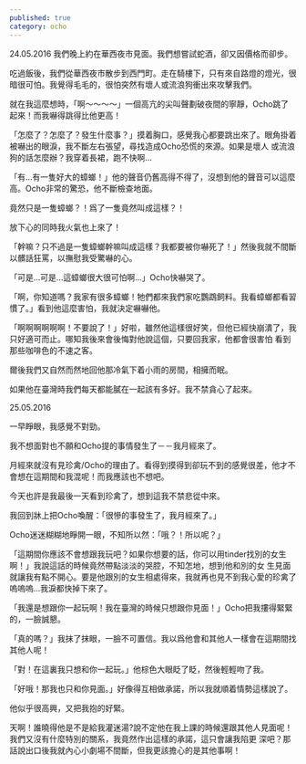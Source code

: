 ```yaml
---
published: true
category: ocho
---
```

24.05.2016
我們晚上約在華西夜市見面。我們想嘗試蛇酒，卻又因價格而卻步。

吃過飯後，我們從華西夜市散步到西門町。走在騎樓下，只有來自路燈的燈光，很暗很可怕。我覺得毛毛的，很怕突然有壞人或流浪狗衝出來攻擊我們。

就在我這麼想時，「啊～～～～」一個高亢的尖叫聲劃破夜間的寧靜，Ocho跳了起來！而我嚇得跳得比他更高！

「怎麼了？怎麼了？發生什麼事？」摸着胸口，感覺我心都要跳出來了。眼角掛着被嚇出的眼淚，我不斷左右張望，尋找造成Ocho恐慌的來源。如果是壞人
或流浪狗的話怎麼辦？我穿着長裙，跑不快啊...

「有...有一隻好大的蟑螂！」他的聲音仍舊高得不得了，沒想到他的聲音可以這麼高。Ocho非常的驚恐，他不斷檢查地面。

竟然只是一隻蟑螂？！爲了一隻竟然叫成這樣？！

放下心的同時我火氣也上來了！

「幹嘛？只不過是一隻蟑螂幹嘛叫成這樣？我都要被你嚇死了！」然後我就不間斷以髒話狂罵，以撫慰我受驚嚇的心。

「可是...可是...這蟑螂很大很可怕啊...」Ocho快嚇哭了。

「啊，你知道嗎？我家有很多蟑螂！牠們都來我們家吃鸚鵡飼料。我看蟑螂都看習慣了。」看到他這麼害怕，我就決定嚇嚇他。

「啊啊啊啊啊啊！不要說了！」好啦，雖然他這樣很好笑，但他已經快崩潰了，我只好適可而止。哪知我後來會後悔對他說這個，只要回我家，他都會很害怕
看到那些咖啡色的不速之客。

爾後我們又自然而然地回他那冷氣下着小雨的房間，相擁而眠。

如果他在臺灣時我們每天都能膩在一起該有多好。我不禁貪心了起來。

25.05.2016

一早睜眼，我感覺不對勁。

我不想面對也不願和Ocho提的事情發生了－－我月經來了。

月經來就沒有見珍禽/Ocho的理由了。看得到摸得到卻玩不到的感覺很差，他才不會想在這期間和我混呢！而我應該也不想吧。

今天也許是我最後一天看到珍禽了，想到這我不禁悲從中來。

我回到牀上把Ocho喚醒：「很慘的事發生了，我月經來了。」

Ocho迷迷糊糊地睜開一眼，不知所以然：「哦？！所以呢？」

「這期間你應該不會想跟我玩吧？如果你想要的話，你可以用tinder找別的女生啊！」我說這話的時候竟然帶點淡淡的哭腔，不知怎地，想到他和別的女
生見面就讓我有點不開心。要是他跟別的女生相處得來，我就再也見不到我心愛的珍禽了嗚嗚嗚...我淚都快掉下來了。

「我還是想跟你一起玩啊！我在臺灣的時候只想跟你見面！」Ocho把我摟得緊緊的，一臉誠懇。

「真的嗎？」我抹了抹眼，一臉不可置信。我以爲他會和其他人一樣會在這期間找其他人呢！

「對！在這裏我只想和你一起玩。」他棕色大眼眨了眨，然後輕輕吻了我。

「好哦！那我也只和你見面。」好像得互相做承諾，所以我就順着情勢這樣說了。

他似乎很高興，又把我抱的好緊。

天啊！誰曉得他是不是給我灌迷湯?說不定他在我上課的時候還跟其他人見面呢！我們又沒有什麼特別的關系，我竟然作出這樣的承諾，這只會讓我陷更
深吧？那話說出口後我就內心小劇場不間斷，但我更該擔心的是其他事啊！
